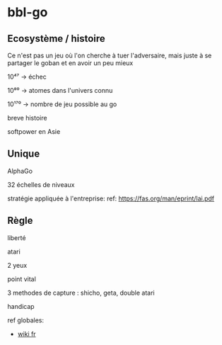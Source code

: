 # bbl-go

## Ecosystème / histoire

Ce n'est pas un jeu où l'on cherche à tuer l'adversaire, mais juste à se partager le goban et en avoir un peu mieux

10⁴⁷ -> échec

10⁸⁰  -> atomes dans l'univers connu

10¹⁷⁰  -> nombre de jeu possible au go

breve histoire

softpower en Asie


## Unique

AlphaGo

32 échelles de niveaux

stratégie appliquée à l'entreprise:
ref: https://fas.org/man/eprint/lai.pdf


## Règle
liberté

atari

2 yeux

point vital

3 methodes de capture : shicho, geta, double atari

handicap





ref globales:
* [wiki fr](https://fr.wikipedia.org/wiki/Go_(jeu))
